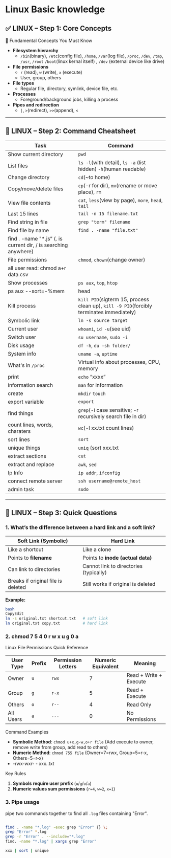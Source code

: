 # Linux Basic knowledge

## ✅ **LINUX – Step 1: Core Concepts**

🧠 Fundamental Concepts You Must Know

- **Filesystem hierarchy**
  - `/bin`(binary), `/etc`(config file), `/home`, `/var`(log file), `/proc`, `/dev`, `/tmp`, `/usr`, `/root` `/boot`(linux kernal itself) , `/dev` (external device like drive)
- **File permissions**
  - `r` (read), `w` (write), `x` (execute)
  - User, group, others
- **File types**
  - Regular file, directory, symlink, device file, etc.
- **Processes**
  - Foreground/background jobs, killing a process
- **Pipes and redirection**
  - `|`, `>`(redirect), `>>`(append), `<`

---

## 🔧 **LINUX – Step 2: Command Cheatsheet**

| Task | Command |
| --- | --- |
| Show current directory | `pwd` |
| List files | `ls -l`(with detail), `ls -a` (list hidden) `-h`(human readable) |
| Change directory | `cd`(~to home) |
| Copy/move/delete files | `cp`(-r for dir), `mv`(rename or move place), `rm` |
| View file contents | `cat`, `less`(view by page), `more`, `head`, `tail` |
| Last 15 lines | `tail -n 15 filename.txt` |
| Find string in file | `grep "term" filename` |
| Find file by name | `find . -name "file.txt"`
find . -name "*.js” (. is current dir, / is searching anywhere) |
| File permissions | `chmod`, `chown`(change owner)
all user read: chmod a+r data.csv |
| Show processes | `ps aux`, `top`, `htop`
ps aux --sort=-%mem | head |
| Kill process | `kill PID`(sigterm 15, process clean up), `kill -9 PID`(forcibly terminates immediately) |
| Symbolic link | `ln -s source target` |
| Current user | `whoami`, `id -u`(see uid) |
| Switch user | `su username`, `sudo -i` |
| Disk usage | `df -h`, `du -sh folder/` |
| System info | `uname -a`, `uptime` |
| What's in `/proc` | Virtual info about processes, CPU, memory |
| print | `echo` “xxxx”  |
| information search | `man` for information |
| create | `mkdir` `touch` |
| export variable | `export` |
| find things | `grep`(-i case sensitive; -r recursively search file in dir)  |
| count lines, words, charaters | `wc`(-l xx.txt count lines) |
| sort lines | `sort` |
| unique things | `uniq` (sort xxx.txt | uniq) |
| extract sections | `cut` |
| extract and replace | `awk`, `sed` |
| Ip Info | `ip addr`, `ifconfig` |
| connect remote server | `ssh username@remote_host` |
| admin task | `sudo` |

---

## 🔧 **LINUX – Step 3: Quick Questions**

### **1. What’s the difference between a hard link and a soft link?**

| Soft Link (Symbolic) | Hard Link |
| --- | --- |
| Like a shortcut | Like a clone |
| Points to **filename** | Points to **inode (actual data)** |
| Can link to directories | Cannot link to directories (typically) |
| Breaks if original file is deleted | Still works if original is deleted |

**Example:**

```bash
bash
CopyEdit
ln -s original.txt shortcut.txt   # soft link
ln original.txt copy.txt          # hard link

```

### 2. chmod 7 5 4 0 r w x u g 0 a

Linux File Permissions Quick Reference

| User Type | Prefix | Permission Letters | Numeric Equivalent | Meaning |
| --- | --- | --- | --- | --- |
| Owner | `u` | `rwx` | 7 | Read + Write + Execute |
| Group | `g` | `r-x` | 5 | Read + Execute |
| Others | `o` | `r--` | 4 | Read Only |
| All Users | `a` | `---` | 0 | No Permissions |

Command Examples

- **Symbolic Method**: `chmod u+x,g-w,o+r file`
(Add execute to owner, remove write from group, add read to others)
- **Numeric Method**: `chmod 755 file`
(Owner=7=rwx, Group=5=r-x, Others=5=r-x)
- -rwx-wxr- - xxx..txt

Key Rules

1. **Symbols require user prefix** (`u`/`g`/`o`/`a`)
2. **Numeric values sum permissions** (`r=4`, `w=2`, `x=1`)

### 3. Pipe usage

pipe two commands together to find all `.log` files containing "Error".

```bash

find . -name "*.log" -exec grep "Error" {} \;
grep "Error" *.log
grep -r "Error" . --include="*.log"
find. -name "*.log" | xargs grep "Error"

xxx | sort | unique

```
